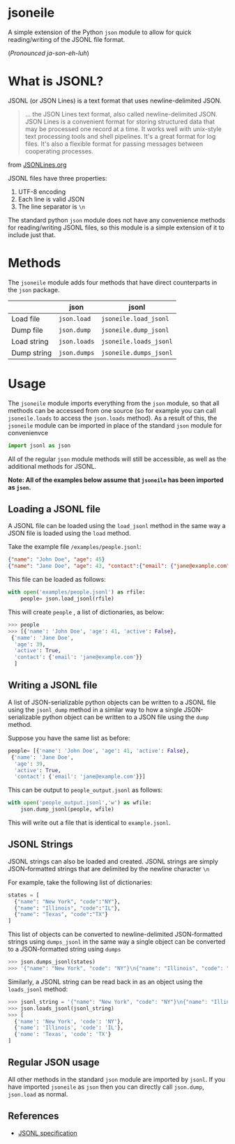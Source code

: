 # jsoneile

A simple extension of the Python `json` module to allow for quick reading/writing of the JSONL file format.

(*Pronounced ja-son-eh-luh*)

# What is JSONL?
JSONL (or JSON Lines) is a text format that uses newline-delimited JSON.
>  ... the JSON Lines text format, also called newline-delimited JSON. JSON Lines is a convenient format for storing structured data that may be processed one record at a time. It works well with unix-style text processing tools and shell pipelines. It's a great format for log files. It's also a flexible format for passing messages between cooperating processes.
>  
from [JSONLines.org](https://jsonlines.org/)

JSONL files have three properties:
1. UTF-8 encoding
2. Each line is valid JSON
3. The line separator is `\n`

The standard python `json` module does not have any convenience methods for reading/writing JSONL files, so this module is a simple extension of it to include just that.


# Methods
The `jsoneile` module adds four methods that have direct counterparts in the `json` package.

||json|jsonl
|--|--|--|
|Load file|`json.load`  |`jsoneile.load_jsonl`|
|Dump file|`json.dump`  |`jsoneile.dump_jsonl`|
|Load string|`json.loads`  |`jsoneile.loads_jsonl`|
|Dump string|`json.dumps`  |`jsoneile.dumps_jsonl`|


# Usage
The `jsoneile` module imports everything from the `json` module, so that all methods can be accessed from one source (so for example you can call `jsoneile.loads` to access the `json.loads` method). As a result of this,  the `jsoneile` module can be imported in place of the standard `json` module for convenienvce
```python
import jsonl as json
```
All of the regular `json` module methods will still be accessible, as well as the additional methods for JSONL. 

**Note: All of the examples below assume that `jsoneile` has been imported as `json`.**



## Loading a JSONL file
A JSONL file can be loaded using the `load_jsonl` method in the same way a JSON file is loaded using the `load` method. 

Take the example file `/examples/people.jsonl`:
```json
{"name": "John Doe", "age": 45}
{"name": "Jane Doe", "age": 43, "contact":{"email": {"jane@example.com"} }
```
This file can be loaded as follows:
```python
with open('examples/people.jsonl') as rfile:
    people= json.load_jsonl(rfile)
```
This will create  `people` , a list of dictionaries, as below:
```python 
>>> people
>>> [{'name': 'John Doe', 'age': 41, 'active': False},
 {'name': 'Jane Doe',
  'age': 39,
  'active': True,
  'contact': {'email': 'jane@example.com'}}
  ]
```

## Writing a JSONL file
A list of JSON-serializable python objects can be written to a JSONL file using the `jsonl_dump` method in a similar way to how a single JSON-serializable python object can be written to a JSON file using the `dump` method.

Suppose you have the same list as before:
```python
people= [{'name': 'John Doe', 'age': 41, 'active': False},
 {'name': 'Jane Doe',
  'age': 39,
  'active': True,
  'contact': {'email': 'jane@example.com'}}]
```
This can be output to `people_output.jsonl` as follows:

```python
with open('people_output.jsonl','w') as wfile:
    json.dump_jsonl(people, wfile)
```
This will write out a file that is identical to `example.jsonl`.

## JSONL Strings
JSONL strings can also be loaded and created. JSONL strings  are simply JSON-formatted strings that are delimited by the newline character `\n`

For example, take the following list of dictionaries:
```python
states = [
  {"name": "New York", "code":"NY"},
  {"name": "Illinois", "code":"IL"},
  {"name": "Texas", "code":"TX"}
]
```
This list of objects can be converted to newline-delimited JSON-formatted strings using `dumps_jsonl` in the same way a single object can be converted to a JSON-formatted string using `dumps`

```python
>>> json.dumps_jsonl(states)
>>> '{"name": "New York", "code": "NY"}\n{"name": "Illinois", "code": "IL"}\n{"name": "Texas", "code": "TX"}'
```
Similarly, a JSONL string can be read back in as an object using the `loads_jsonl` method:

```python
>>> jsonl_string = '{"name": "New York", "code": "NY"}\n{"name": "Illinois", "code": "IL"}\n{"name": "Texas", "code": "TX"}'
>>> json.loads_jsonl(jsonl_string)
>>> [
  {'name': 'New York', 'code': 'NY'},
  {'name': 'Illinois', 'code': 'IL'},
  {'name': 'Texas', 'code': 'TX'}
]
```

## Regular JSON usage
All other methods in the standard `json` module are imported by `jsonl`. If you have imported `jsoneile` as `json` then you can directly call `json.dump`, `json.load` as normal.


## References
- [JSONL specification](https://jsonlines.org/)
